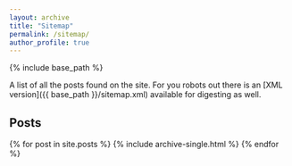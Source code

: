 ```yaml
---
layout: archive
title: "Sitemap"
permalink: /sitemap/
author_profile: true
---
```


{% include base_path %}

A list of all the posts found on the site. For you robots out there is an [XML version]({{ base_path }}/sitemap.xml) available for digesting as well.

<h2>Posts</h2>
{% for post in site.posts %}
  {% include archive-single.html %}
{% endfor %}
